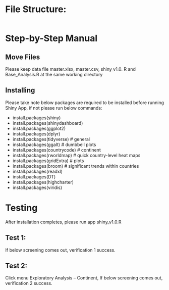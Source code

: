 # File Structure:
![]()

# Step-by-Step Manual
## Move Files
Please keep data file master.xlsx, master.csv, shiny_v1.0. R and Base_Analysis.R at the same working directory

## Installing 
Please take note below packages are required to be installed before running Shiny App, if not please run below commands:

- install.packages(shiny)
- install.packages(shinydashboard)
- install.packages(ggplot2)
- install.packages(dplyr)
- install.packages(tidyverse) # general
- install.packages(ggalt) # dumbbell plots
- install.packages(countrycode) # continent
- install.packages(rworldmap) # quick country-level heat maps
- install.packages(gridExtra) # plots
- install.packages(broom) # significant trends within countries
- install.packages(readxl)
- install.packages(DT)
- install.packages(highcharter)
- install.packages(viridis)

# Testing
After installation completes, please run app shiny_v1.0.R 
## Test 1:
If below screening comes out, verification 1 success.
 ![]()
## Test 2:
Click menu Exploratory Analysis – Continent, If below screening comes out, verification 2 success.
 



